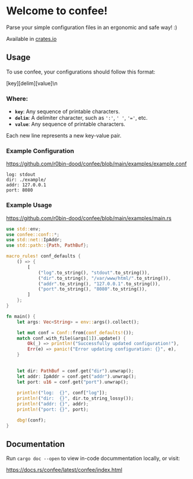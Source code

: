 # Welcome to confee!

Parse your simple configuration files in an ergonomic and safe way! :)

Available in [crates.io](https://crates.io/crates/confee)

## Usage

To use confee, your configurations should follow this format:

[key][delim][value]\n

### Where:

- **`key`**: Any sequence of printable characters.
- **`delim`**: A delimiter character, such as `':'`, `' '`, `'='`, etc.
- **`value`**: Any sequence of printable characters.

Each new line represents a new key-value pair.

### Example Configuration

https://github.com/r0bin-dood/confee/blob/main/examples/example.conf

```
log: stdout
dir: ./example/
addr: 127.0.0.1
port: 8080
```

### Example Usage

https://github.com/r0bin-dood/confee/blob/main/examples/main.rs

```rust
use std::env;
use confee::conf::*;
use std::net::IpAddr;
use std::path::{Path, PathBuf};

macro_rules! conf_defaults {
    () => {
        [
            ("log".to_string(), "stdout".to_string()),
            ("dir".to_string(), "/var/www/html/".to_string()),
            ("addr".to_string(), "127.0.0.1".to_string()),
            ("port".to_string(), "8080".to_string()),
        ]
    };
}

fn main() {
    let args: Vec<String> = env::args().collect();

    let mut conf = Conf::from(conf_defaults!());
    match conf.with_file(&args[1]).update() {
        Ok(_) => println!("Successfully updated configuration!"),
        Err(e) => panic!("Error updating configuration: {}", e),
    }

    
    let dir: PathBuf = conf.get("dir").unwrap();
    let addr: IpAddr = conf.get("addr").unwrap();
    let port: u16 = conf.get("port").unwrap();
    
    println!("log:  {}", conf["log"]);
    println!("dir:  {}", dir.to_string_lossy());
    println!("addr: {}", addr);
    println!("port: {}", port);

    dbg!(conf);
}
```

## Documentation

Run `cargo doc --open` to view in-code docummentation locally, or visit:

https://docs.rs/confee/latest/confee/index.html

